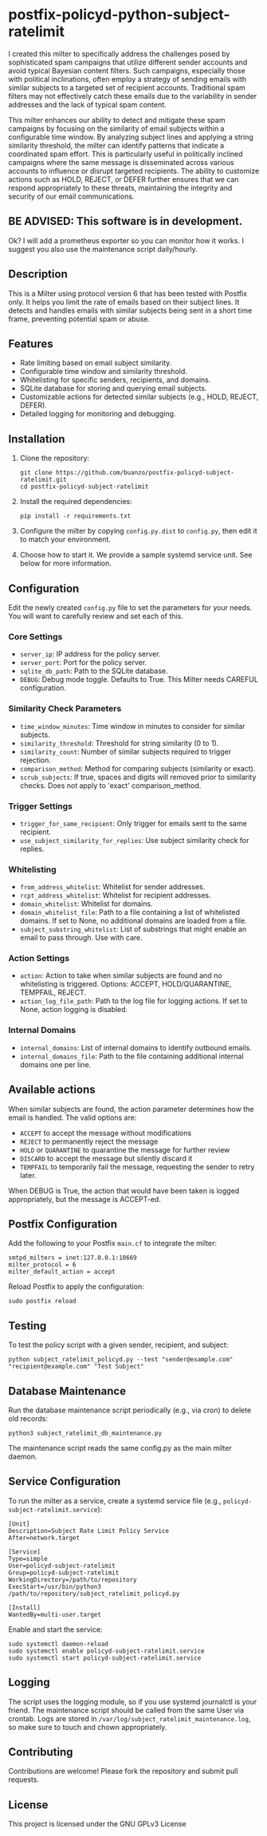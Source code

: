 # postfix-policyd-python-subject-ratelimit

I created this milter to specifically address the challenges posed by
sophisticated spam campaigns that utilize different sender accounts and
avoid typical Bayesian content filters.  Such campaigns, especially those
with political inclinations, often employ a strategy of sending emails with
similar subjects to a targeted set of recipient accounts.  Traditional spam
filters may not effectively catch these emails due to the variability in
sender addresses and the lack of typical spam content.

This milter enhances our ability to detect and mitigate these spam campaigns
by focusing on the similarity of email subjects within a configurable time
window.  By analyzing subject lines and applying a string similarity
threshold, the milter can identify patterns that indicate a coordinated spam
effort.  This is particularly useful in politically inclined campaigns where
the same message is disseminated across various accounts to influence or
disrupt targeted recipients.  The ability to customize actions such as HOLD,
REJECT, or DEFER further ensures that we can respond appropriately to these
threats, maintaining the integrity and security of our email communications.

## BE ADVISED: This software is in development. 

Ok?  I will add a prometheus exporter so you can monitor how it works.  I
suggest you also use the maintenance script daily/hourly.

## Description
This is a Milter using protocol version 6 that has been tested with Postfix
only.  It helps you limit the rate of emails based on their subject lines. 
It detects and handles emails with similar subjects being sent in a short
time frame, preventing potential spam or abuse.

## Features
- Rate limiting based on email subject similarity.
- Configurable time window and similarity threshold.
- Whitelisting for specific senders, recipients, and domains.
- SQLite database for storing and querying email subjects.
- Customizable actions for detected similar subjects (e.g., HOLD, REJECT, DEFER).
- Detailed logging for monitoring and debugging.

## Installation
1. Clone the repository:
   ```
   git clone https://github.com/buanzo/postfix-policyd-subject-ratelimit.git
   cd postfix-policyd-subject-ratelimit
   ```

2. Install the required dependencies:
   ```
   pip install -r requirements.txt
   ```

3. Configure the milter by copying `config.py.dist` to `config.py`, then edit it to match your environment.

4. Choose how to start it. We provide a sample systemd service unit. See below for more information.

## Configuration

Edit the newly created `config.py` file to set the parameters for your needs. You will want to carefully review and set each of this.

### Core Settings
- `server_ip`: IP address for the policy server.
- `server_port`: Port for the policy server.
- `sqlite_db_path`: Path to the SQLite database.
- `DEBUG`: Debug mode toggle. Defaults to True. This Milter needs CAREFUL configuration.

### Similarity Check Parameters
- `time_window_minutes`: Time window in minutes to consider for similar subjects.
- `similarity_threshold`: Threshold for string similarity (0 to 1).
- `similarity_count`: Number of similar subjects required to trigger rejection.
- `comparison_method`: Method for comparing subjects (similarity or exact).
- `scrub_subjects`: If true, spaces and digits will removed prior to similarity checks. Does not apply to 'exact' comparison_method.

### Trigger Settings
- `trigger_for_same_recipient`: Only trigger for emails sent to the same recipient.
- `use_subject_similarity_for_replies`: Use subject similarity check for replies.

### Whitelisting
- `from_address_whitelist`: Whitelist for sender addresses.
- `rcpt_address_whitelist`: Whitelist for recipient addresses.
- `domain_whitelist`: Whitelist for domains.
- `domain_whitelist_file`: Path to a file containing a list of whitelisted domains. If set to None, no additional domains are loaded from a file.
- `subject_substring_whitelist`: List of substrings that might enable an email to pass through. Use with care.

### Action Settings
- `action`: Action to take when similar subjects are found and no whitelisting is triggered. Options: ACCEPT, HOLD/QUARANTINE, TEMPFAIL, REJECT.
- `action_log_file_path`: Path to the log file for logging actions. If set to None, action logging is disabled.

### Internal Domains
- `internal_domains`: List of internal domains to identify outbound emails.
- `internal_domains_file`: Path to the file containing additional internal domains one per line.


## Available actions

When similar subjects are found, the action parameter determines how the
email is handled.  The valid options are:

- `ACCEPT` to accept the message without modifications
- `REJECT` to permanently reject the message
- `HOLD` or `QUARANTINE` to quarantine the message for further review
- `DISCARD` to accept the message but silently discard it
- `TEMPFAIL` to temporarily fail the message, requesting the sender to retry later.

When DEBUG is True, the action that would have been taken is logged appropriately, but the message is ACCEPT-ed.

## Postfix Configuration
Add the following to your Postfix `main.cf` to integrate the milter:

```
smtpd_milters = inet:127.0.0.1:10669
milter_protocol = 6
milter_default_action = accept
```

Reload Postfix to apply the configuration:
```
sudo postfix reload
```

## Testing
To test the policy script with a given sender, recipient, and subject:
```
python subject_ratelimit_policyd.py --test "sender@example.com" "recipient@example.com" "Test Subject"
```

## Database Maintenance
Run the database maintenance script periodically (e.g., via cron) to delete old records:
```
python3 subject_ratelimit_db_maintenance.py
```

The maintenance script reads the same config.py as the main milter daemon.

## Service Configuration
To run the milter as a service, create a systemd service file (e.g., `policyd-subject-ratelimit.service`):

```
[Unit]
Description=Subject Rate Limit Policy Service
After=network.target

[Service]
Type=simple
User=policyd-subject-ratelimit
Group=policyd-subject-ratelimit
WorkingDirectory=/path/to/repository
ExecStart=/usr/bin/python3 /path/to/repository/subject_ratelimit_policyd.py

[Install]
WantedBy=multi-user.target
```

Enable and start the service:
```
sudo systemctl daemon-reload
sudo systemctl enable policyd-subject-ratelimit.service
sudo systemctl start policyd-subject-ratelimit.service
```

## Logging
The script uses the logging module, so if you use systemd journalctl is your friend. The maintenance script should be called from the same User via crontab.
Logs are stored in `/var/log/subject_ratelimit_maintenance.log`, so make sure to touch and chown appropriately.

## Contributing
Contributions are welcome! Please fork the repository and submit pull requests.

## License
This project is licensed under the GNU GPLv3 License

